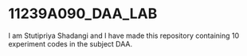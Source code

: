 # 11239A090_DAA_LAB
I am Stutipriya Shadangi and I have made this repository containing 10 experiment codes in the subject DAA.
